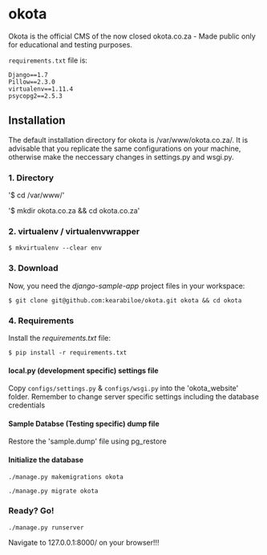 # okota

Okota is the official CMS of the now closed okota.co.za - Made public only for educational and testing purposes.

`requirements.txt` file is:

```
Django==1.7
Pillow==2.3.0
virtualenv==1.11.4
psycopg2==2.5.3
```

## Installation
The default installation directory for okota is /var/www/okota.co.za/. It is advisable that you replicate the same configurations on your machine, otherwise make the neccessary changes in settings.py and wsgi.py.

### 1. Directory
'$ cd /var/www/'

'$ mkdir okota.co.za && cd okota.co.za'

### 2. virtualenv / virtualenvwrapper

`$ mkvirtualenv --clear env`

### 3. Download
Now, you need the *django-sample-app* project files in your workspace:

    $ git clone git@github.com:kearabiloe/okota.git okota && cd okota

### 4. Requirements
Install the *requirements.txt* file:

`$ pip install -r requirements.txt`


#### local.py (development specific) settings file
Copy `configs/settings.py` & `configs/wsgi.py`  into the 'okota_website' folder.
Remember to change server specific settings including the database credentials

#### Sample Databse (Testing specific) dump  file
Restore the 'sample.dump' file using pg_restore

#### Initialize the database

`./manage.py makemigrations okota`

`./manage.py migrate okota `

### Ready? Go!

`./manage.py runserver`

Navigate to 127.0.0.1:8000/ on your browser!!!